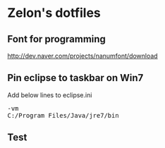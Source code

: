 Zelon's dotfiles
========

Font for programming
---
http://dev.naver.com/projects/nanumfont/download


Pin eclipse to taskbar on Win7
---
Add below lines to eclipse.ini

<pre>
-vm
C:/Program Files/Java/jre7/bin
</pre>


Test
----
